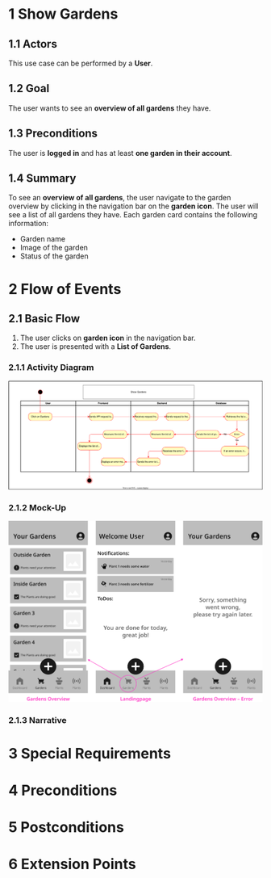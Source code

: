# 1 Show Gardens


## 1.1 Actors

This use case can be performed by a **User**.

## 1.2 Goal

The user wants to see an **overview of all gardens** they have.

## 1.3 Preconditions

The user is **logged in** and has at least **one garden in their account**.

## 1.4 Summary

To see an **overview of all gardens**, the user navigate to the garden overview by clicking in the navigation bar on the **garden icon**. The user will see a list of all gardens they have. Each garden card contains the following information:

- Garden name
- Image of the garden
- Status of the garden

# 2 Flow of Events

## 2.1 Basic Flow

1. The user clicks on **garden icon** in the navigation bar.
2. The user is presented with a **List of Gardens**.

### 2.1.1 Activity Diagram

![Activity diagram](/docs/assets/svg/useCaseDiagrams/showGardens.drawio.svg)

### 2.1.2 Mock-Up

![Show gardens wireframes](/docs/assets/svg/useCaseWireframes/showGardens.png)

### 2.1.3 Narrative

# 3 Special Requirements

# 4 Preconditions

# 5 Postconditions

# 6 Extension Points
